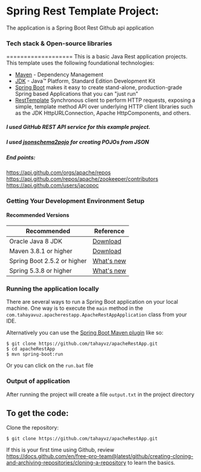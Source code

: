 # Spring Rest Template Project:

The application is a Spring Boot Rest Github api application

### Tech stack & Open-source libraries
===================
This is a basic Java Rest application projects. This template uses the following foundational technologies:

* 	[Maven](https://maven.apache.org/) - Dependency Management
* 	[JDK](http://www.oracle.com/technetwork/java/javase/downloads/jdk8-downloads-2133151.html) - Java™ Platform, Standard Edition Development Kit
* 	[Spring Boot](https://spring.io/projects/spring-boot) makes it easy to create stand-alone, production-grade Spring based Applications that you can "just run"
* 	[RestTemplate](https://docs.spring.io/spring-framework/docs/current/javadoc-api/org/springframework/web/client/RestTemplate.html) Synchronous client to perform HTTP requests, exposing a simple, template method API over underlying HTTP client libraries such as the JDK HttpURLConnection, Apache HttpComponents, and others.

##### I used GitHub REST API service for this example project.
##### I used [jsonschema2pojo](https://www.jsonschema2pojo.org/) for creating POJOs from JSON
##### End points: 
https://api.github.com/orgs/apache/repos
https://api.github.com/repos/apache/zookeeper/contributors
https://api.github.com/users/jacopoc 

### Getting Your Development Environment Setup
#### Recommended Versions
 | Recommended | Reference
| ----------- | ---------
| Oracle Java 8 JDK | [Download](https://www.oracle.com/java/technologies/javase-jdk8-downloads.html) |
| Maven 3.8.1 or higher | [Download](https://maven.apache.org/download.cgi) | [Installation Instructions](https://maven.apache.org/install.html)|
| Spring Boot 2.5.2 or higher | [What's new](https://spring.io/blog/2021/06/24/spring-boot-2-5-2-is-now-available) 
| Spring 5.3.8 or higher | [What's new](https://spring.io/blog/2021/06/09/spring-framework-5-3-8-available-now) 

### Running the application locally

There are several ways to run a Spring Boot application on your local machine. One way is to execute the `main` method in the `com.tahayavuz.apacherestapp.ApacheRestAppApplication` class from your IDE.

Alternatively you can use the [Spring Boot Maven plugin](https://docs.spring.io/spring-boot/docs/current/reference/html/build-tool-plugins-maven-plugin.html) like so:

```shell
$ git clone https://github.com/tahayvz/apacheRestApp.git
$ cd apacheRestApp
$ mvn spring-boot:run
```

Or you can click on the `run.bat` file

### Output of application
After running the project will create a file `output.txt` in the project directory

To get the code:
-------------------
Clone the repository:

    $ git clone https://github.com/tahayvz/apacheRestApp.git

If this is your first time using Github, review https://docs.github.com/en/free-pro-team@latest/github/creating-cloning-and-archiving-repositories/cloning-a-repository to learn the basics.
